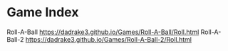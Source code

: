 # Game Index

Roll-A-Ball https://dadrake3.github.io/Games/Roll-A-Ball/Roll.html
Roll-A-Ball-2 https://dadrake3.github.io/Games/Roll-A-Ball-2/Roll.html

